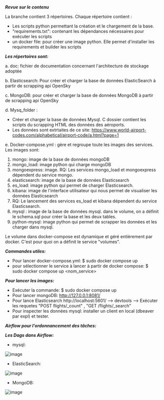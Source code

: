 ***Revue sur le contenu*** 

La branche contient 3 répertoires. Chaque répertoire contient :

- Les scripts python permettant la création et le chargement de la base.
- "requirements.txt": contenant les dépendances nécessaires pour exécuter  les scripts
- un docker file: pour créer une image python. Elle permet d'installer les requirements et builder les scripts 


***Les répertoires sont:*** 

a. doc: fichier de documentation concernant l'architecture de stockage adoptée

b. Elasticsearch: Pour créer et charger la base de données ElasticSearch à partir de scrapping api OpenSky

c. MongoDB: pour créer et charger la base de données MongoDB à partir de scrapping api OpenSky

d. Mysq_folder :

* Créer et charger la base de données Mysql. C dossier contient les scripts du scrapping HTML des données des aéroports.
* Les données sont extrtaites de ce site: https://www.world-airport-codes.com/alphabetical/airport-code/a.html?page=1
                 
e. Docker-compose.yml : gère et regroupe toute les images des services. Les images sont:

1. mongo: image de la base de données mongoDB
2. mongo_load: image python qui charge mongoDB
3. mongoexpress: image. RQ: Les services mongo_load et mongoexpress dépendent du service mongo.
4. elasticsearch: image de la base de données Elasticsearch
5. es_load: image python qui permet de charger Elasticsearch.
6. kibana: image de l'interface utilisateur qui nous permet de visualiser les données Elasticsearch
7. RQ: Le lancement des services es_load et kibana dépendent du service Elasticsearch.
8. mysql : image de la base de données mysql. dans le volume, on a définit le schema.sql pour créer la base et les deux tables. 
9. python-mysql: image python qui permet de scrapper les données et les charger dans mysql. 
  
  Le volume dans docker-compose est dynamique et géré entièrement par docker. C'est pour quoi on a définit le service  "volumes".


***Commandes utiles:***

- Pour lancer docker-compose.yml:
$ sudo docker compose up
- pour sélectionner le service à lancer à partir de docker compose:
$ sudo docker compose up <nom_service>
                 
***Pour lancer les images:***

- Exécuter la commande: $ sudo docker compose up 
- Pour lancer mongoDB: http://127.0.0.1:8081/ 
- Pour lance Elasticsearch http://localhost:5601/ --> devtools --> Exécuter les requetes "POST flights/_count" , "GET /flights/_search"
- Pour inspecter les données mysql: installer un client en local (dbeaver par expl) et tester. 



***Airflow pour l'ordonnancement des tâches:***

***Les Dags dans Airflow:***
- mysql: 


![image](https://user-images.githubusercontent.com/85707067/206479594-9f6d25fc-f4ba-4337-849c-ec127c77ebbd.png)

- ElasticSearch:


![image](https://user-images.githubusercontent.com/85707067/206481204-9cc19408-9ce3-49e9-bea3-ebb7585c2585.png)


- MongoDB:


![image](https://user-images.githubusercontent.com/85707067/206481297-4d865462-3f11-4657-968c-45ef3fa3e4cc.png)

